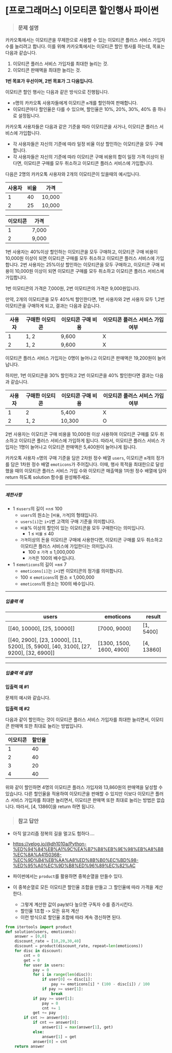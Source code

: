 # [프로그래머스] 이모티콘 할인행사 파이썬

> ### 문제 설명

카카오톡에서는 이모티콘을 무제한으로 사용할 수 있는 이모티콘 플러스 서비스 가입자 수를 늘리려고 합니다.
이를 위해 카카오톡에서는 이모티콘 할인 행사를 하는데, 목표는 다음과 같습니다.

1. 이모티콘 플러스 서비스 가입자를 최대한 늘리는 것.
2. 이모티콘 판매액을 최대한 늘리는 것.

**1번 목표가 우선이며, 2번 목표가 그 다음입니다.**

이모티콘 할인 행사는 다음과 같은 방식으로 진행됩니다.

- `n`명의 카카오톡 사용자들에게 이모티콘 `m`개를 할인하여 판매합니다.
- 이모티콘마다 할인율은 다를 수 있으며, 할인율은 10%, 20%, 30%, 40% 중 하나로 설정됩니다.

카카오톡 사용자들은 다음과 같은 기준을 따라 이모티콘을 사거나, 이모티콘 플러스 서비스에 가입합니다.

- 각 사용자들은 자신의 기준에 따라 일정 비율 이상 할인하는 이모티콘을 모두 구매합니다.
- 각 사용자들은 자신의 기준에 따라 이모티콘 구매 비용의 합이 일정 가격 이상이 된다면, 이모티콘 구매를 모두 취소하고 이모티콘 플러스 서비스에 가입합니다.

다음은 2명의 카카오톡 사용자와 2개의 이모티콘이 있을때의 예시입니다.

| 사용자 | 비율 | 가격   |
| ------ | ---- | ------ |
| 1      | 40   | 10,000 |
| 2      | 25   | 10,000 |

| 이모티콘 | 가격  |
| -------- | ----- |
| 1        | 7,000 |
| 2        | 9,000 |

1번 사용자는 40%이상 할인하는 이모티콘을 모두 구매하고, 이모티콘 구매 비용이 10,000원 이상이 되면 이모티콘 구매를 모두 취소하고 이모티콘 플러스 서비스에 가입합니다.
2번 사용자는 25%이상 할인하는 이모티콘을 모두 구매하고, 이모티콘 구매 비용이 10,000원 이상이 되면 이모티콘 구매를 모두 취소하고 이모티콘 플러스 서비스에 가입합니다.

1번 이모티콘의 가격은 7,000원, 2번 이모티콘의 가격은 9,000원입니다.

만약, 2개의 이모티콘을 모두 40%씩 할인한다면, 1번 사용자와 2번 사용자 모두 1,2번 이모티콘을 구매하게 되고, 결과는 다음과 같습니다.

| 사용자 | 구매한 이모티콘 | 이모티콘 구매 비용 | 이모티콘 플러스 서비스 가입 여부 |
| ------ | --------------- | ------------------ | -------------------------------- |
| 1      | 1, 2            | 9,600              | X                                |
| 2      | 1, 2            | 9,600              | X                                |

이모티콘 플러스 서비스 가입자는 0명이 늘어나고 이모티콘 판매액은 19,200원이 늘어납니다.

하지만, 1번 이모티콘을 30% 할인하고 2번 이모티콘을 40% 할인한다면 결과는 다음과 같습니다.

| 사용자 | 구매한 이모티콘 | 이모티콘 구매 비용 | 이모티콘 플러스 서비스 가입 여부 |
| ------ | --------------- | ------------------ | -------------------------------- |
| 1      | 2               | 5,400              | X                                |
| 2      | 1, 2            | 10,300             | O                                |

2번 사용자는 이모티콘 구매 비용을 10,000원 이상 사용하여 이모티콘 구매를 모두 취소하고 이모티콘 플러스 서비스에 가입하게 됩니다.
따라서, 이모티콘 플러스 서비스 가입자는 1명이 늘어나고 이모티콘 판매액은 5,400원이 늘어나게 됩니다.

카카오톡 사용자 `n`명의 구매 기준을 담은 2차원 정수 배열 `users`, 이모티콘 `m`개의 정가를 담은 1차원 정수 배열 `emoticons`가 주어집니다. 이때, 행사 목적을 최대한으로 달성했을 때의 이모티콘 플러스 서비스 가입 수와 이모티콘 매출액을 1차원 정수 배열에 담아 return 하도록 solution 함수를 완성해주세요.

------

##### 제한사항

- 1 ≤`users`의 길이 =`n`≤ 100
  - `users`의 원소는 [`비율`, `가격`]의 형태입니다.
  - `users[i]`는 `i+1`번 고객의 구매 기준을 의미합니다.
  - `비율`% 이상의 할인이 있는 이모티콘을 모두 구매한다는 의미입니다.
    - 1 ≤ `비율` ≤ 40
  - `가격`이상의 돈을 이모티콘 구매에 사용한다면, 이모티콘 구매를 모두 취소하고 이모티콘 플러스 서비스에 가입한다는 의미입니다.
    - 100 ≤ `가격` ≤ 1,000,000
    - `가격`은 100의 배수입니다.
- 1 ≤`emoticons`의 길이 =`m`≤ 7
  - `emoticons[i]`는 `i+1`번 이모티콘의 정가를 의미합니다.
  - 100 ≤ `emoticons`의 원소 ≤ 1,000,000
  - `emoticons`의 원소는 100의 배수입니다.

------

##### 입출력 예

| users                                                        | emoticons                | result     |
| ------------------------------------------------------------ | ------------------------ | ---------- |
| [[40, 10000], [25, 10000]]                                   | [7000, 9000]             | [1, 5400]  |
| [[40, 2900], [23, 10000], [11, 5200], [5, 5900], [40, 3100], [27, 9200], [32, 6900]] | [1300, 1500, 1600, 4900] | [4, 13860] |

------

##### 입출력 예 설명

**입출력 예 #1**

문제의 예시와 같습니다.

**입출력 예 #2**

다음과 같이 할인하는 것이 이모티콘 플러스 서비스 가입자를 최대한 늘리면서, 이모티콘 판매액 또한 최대로 늘리는 방법입니다.

| 이모티콘 | 할인율 |
| -------- | ------ |
| 1        | 40     |
| 2        | 40     |
| 3        | 20     |
| 4        | 40     |

위와 같이 할인하면 4명의 이모티콘 플러스 가입자와 13,860원의 판매액을 달성할 수 있습니다. 다른 할인율을 적용하여 이모티콘을 판매할 수 있지만 이보다 이모티콘 플러스 서비스 가입자를 최대한 늘리면서, 이모티콘 판매액 또한 최대로 늘리는 방법은 없습니다.
따라서, [4, 13860]을 return 하면 됩니다.

> ### 참고 답안

- 아직 알고리즘 정복의 길을 멀고도 험하다....

- https://velog.io/@dh1010a/Python-%ED%94%84%EB%A1%9C%EA%B7%B8%EB%9E%98%EB%A8%B8%EC%8A%A4150368-%EC%9D%B4%EB%AA%A8%ED%8B%B0%EC%BD%98-%ED%95%A0%EC%9D%B8%ED%96%89%EC%82%AC

- 파이썬에서는 `product`를 활용하면 중복순열을 만들수 있다.
- 이 중복순열로 모든 이모티콘 할인율 조합을 만들고 그 할인율에 따라 가격을 계산한다.
  - 그렇게 계산한 값이 pay보다 높으면 구독자 수를 증가시킨다.
  - 할인율 1조합 -> 모든 유저 계산
  - 이런 방식으로 할인율 조합에 따라 계속 갱신하면 된다.

```python
from itertools import product
def solution(users, emoticons):
    answer = [0,0]
    discount_rate = [10,20,30,40]
    discount = product(discount_rate, repeat=len(emoticons))
    for disc in discount:
        cnt = 0
        get = 0
        for user in users:
            pay = 0
            for i in range(len(disc)):
                if user[0] <= disc[i]:
                    pay += emoticons[i] * (100 - disc[i]) / 100
                if pay >= user[1]:
                    break
            if pay >= user[1]:
                pay = 0
                cnt += 1
            get += pay
        if cnt >= answer[0]:
            if cnt == answer[0]:
                answer[1] = max(answer[1], get)
            else:
                answer[1] = get
            answer[0] = cnt
    return answer
```